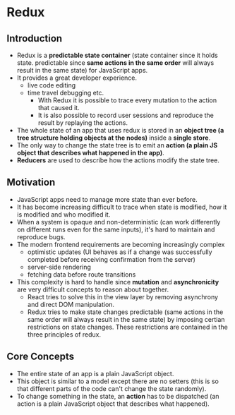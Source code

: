 # Redux

## Introduction

* Redux is a **predictable state container** (state container since it holds state. predictable since **same actions in the same order** will always result in the same state) for JavaScript apps.
* It provides a great developer experience.
  * live code editing
  * time travel debugging etc.
    * With Redux it is possible to trace every mutation to the action that caused it.
    * It is also possible to record user sessions and reproduce the result by replaying the actions.
* The whole state of an app that uses redux is stored in an **object tree (a tree structure holding objects at the nodes)** inside a **single store**.
* The only way to change the state tree is to emit an **action (a plain JS object that describes what happened in the app)**.
* **Reducers** are used to describe how the actions modify the state tree.

## Motivation

* JavaScript apps need to manage more state than ever before.
* It has become increasing difficult to trace when state is modified, how it is modified and who modified it.
* When a system is opaque and non-deterministic (can work differently on different runs even for the same inputs), it's hard to maintain and reproduce bugs.
* The modern frontend requirements are becoming increasingly complex
  * optimistic updates (UI behaves as if a change was successfully completed before receiving confirmation from the server)
  * server-side rendering
  * fetching data before route transitions
* This complexity is hard to handle since **mutation** and **asynchronicity** are very difficult concepts to reason about together.
  * React tries to solve this in the view layer by removing asynchrony and direct DOM manipulation.
  * Redux tries to make state changes predictable (same actions in the same order will always result in the same state) by  imposing certian restrictions on state changes. These restrictions are contained in the three principles of redux. 

## Core Concepts

* The entire state of an app is a plain JavaScript object.
* This object is similar to a model except there are no setters (this is so that different parts of the code can't change the state randomly).
* To change something in the state, an **action** has to be dispatched (an action is a plain JavaScript object that describes what happened).
